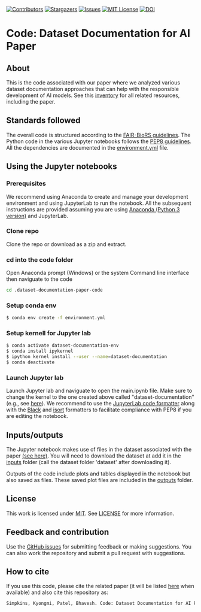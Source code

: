 [![Contributors][contributors-shield]][contributors-url]
[![Stargazers][stars-shield]][stars-url]
[![Issues][issues-shield]][issues-url]
[![MIT License][license-shield]][license-url]
[![DOI](https://zenodo.org/badge/DOI/10.5281/zenodo.14583673.svg)](https://doi.org/10.5281/zenodo.14583673)

[contributors-shield]: https://img.shields.io/github/contributors/AI-READI/dataset-documentation-paper-code.svg?style=flat-square
[contributors-url]: https://github.com/AI-READI/dataset-documentation-paper-code/graphs/contributors
[stars-shield]: https://img.shields.io/github/stars/AI-READI/dataset-documentation-paper-code.svg?style=flat-square
[stars-url]: https://github.com/AI-READI/dataset-documentation-paper-code/stargazers
[issues-shield]: https://img.shields.io/github/issues/AI-READI/dataset-documentation-paper-code.svg?style=flat-square
[issues-url]: https://github.com/AI-READI/dataset-documentation-paper-code/issues
[license-shield]: https://img.shields.io/github/license/AI-READI/dataset-documentation-paper-code.svg?style=flat-square
[license-url]: https://github.com/AI-READI/dataset-documentation-paper-code/blob/master/LICENSE

# Code: Dataset Documentation for AI Paper

## About
This is the code associated with our paper where we analyzed various dataset documentation approaches that can help with the responsible development of AI models. See this [inventory](https://github.com/AI-READI/dataset-documentation-paper-inventory) for all related resources, including the paper.


## Standards followed
The overall code is structured according to the [FAIR-BioRS guidelines](https://doi.org/10.1038/s41597-023-02463-x). The Python code in the various Jupyter notebooks follows the [PEP8 guidelines](https://peps.python.org/pep-0008). All the dependencies are documented in the [environment.yml](environment.yml) file.

## Using the Jupyter notebooks

### Prerequisites 
We recommend using Anaconda to create and manage your development environment and using JupyterLab to run the notebook. All the subsequent instructions are provided assuming you are using [Anaconda (Python 3 version)](https://www.anaconda.com/products/individual) and JupyterLab.

### Clone repo
Clone the repo or download as a zip and extract.

### cd into the code folder

Open Anaconda prompt (Windows) or the system Command line interface then naviguate to the code
```sh
cd .dataset-documentation-paper-code

```

### Setup conda env
```sh
$ conda env create -f environment.yml
```

### Setup kernell for Jupyter lab
```sh
$ conda activate dataset-documentation-env
$ conda install ipykernel
$ ipython kernel install --user --name=dataset-documentation
$ conda deactivate
```
### Launch Jupyter lab
Launch Jupyter lab and naviguate to open the main.ipynb file. Make sure to change the kernel to the one created above called "dataset-documentation" (e.g., see [here](https://doc.cocalc.com/howto/jupyter-kernel-selection.html#cocalc-s-jupyter-notebook)). We recommend to use the [JupyterLab code formatter](https://github.com/ryantam626/jupyterlab_code_formatter) along with the [Black](https://github.com/psf/black) and [isort](https://github.com/PyCQA/isort) formatters to facilitate compliance with PEP8 if you are editing the notebook.

## Inputs/outputs
The Jupyter notebook makes use of files in the dataset associated with the paper [(see here)](https://github.com/AI-READI/dataset-documentation-paper-inventory). You will need to download the dataset at add it in the [inputs](inputs) folder (call the dataset folder 'dataset' after downloading it).

Outputs of the code include plots and tables displayed in the notebook but also saved as files. These saved plot files are included in the [outputs](outputs) folder. 

## License
This work is licensed under
[MIT](https://opensource.org/licenses/mit). See [LICENSE](LICENSE) for more information.

## Feedback and contribution
Use the [GitHub issues](https://github.com/AI-READI/dataset-documentation-paper-code/issues) for submitting feedback or making suggestions. You can also work the repository and submit a pull request with suggestions.

## How to cite
If you use this code, please cite the related paper (it will be listed [here](https://github.com/AI-READI/dataset-documentation-paper-inventory) when available) and also cite this repository as:

```bash
Simpkins, Kyongmi, Patel, Bhavesh. Code: Dataset Documentation for AI Paper [Software]. Zenodo. https://doi.org/10.5281/zenodo.14583673
